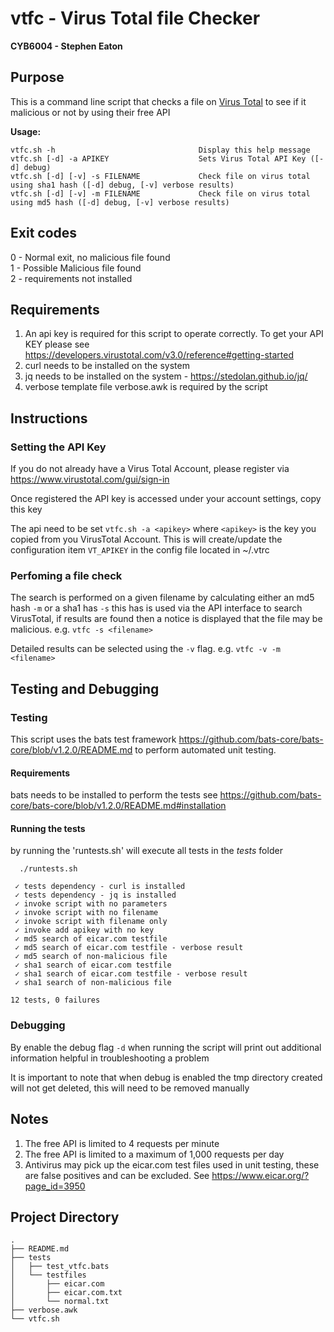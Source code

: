 # vtfc - Virus Total file Checker

**CYB6004 - Stephen Eaton**

## Purpose
This is a command line script that checks a file on [Virus Total](https://www.virustotal.com/gui/home/search) to see if it malicious or not by using their free API

**Usage:**
  ````
  vtfc.sh -h                                Display this help message
  vtfc.sh [-d] -a APIKEY                    Sets Virus Total API Key ([-d] debug)
  vtfc.sh [-d] [-v] -s FILENAME             Check file on virus total using sha1 hash ([-d] debug, [-v] verbose results)
  vtfc.sh [-d] [-v] -m FILENAME             Check file on virus total using md5 hash ([-d] debug, [-v] verbose results)
  ````

## Exit codes ##

0 - Normal exit, no malicious file found  
1 - Possible Malicious file found  
2 - requirements not installed  

## Requirements ##

1. An api key is required for this script to operate correctly. To get your API KEY please see https://developers.virustotal.com/v3.0/reference#getting-started
2. curl needs to be installed on the system
3. jq needs to be installed on the system - https://stedolan.github.io/jq/
4. verbose template file verbose.awk is required by the script

## Instructions ##

### Setting the API Key ###

If you do not already have a Virus Total Account, please register via https://www.virustotal.com/gui/sign-in

Once registered the API key is accessed under your account settings, copy this key

The api need to be set `vtfc.sh -a <apikey>` where `<apikey>` is the key you copied from you VirusTotal Account.  This is will create/update the configuration item `VT_APIKEY` in the config file located in ~/.vtrc

### Perfoming a file check ###

The search is performed on a given filename by calculating either an md5 hash `-m` or a sha1 has `-s`  this has is used via the API interface to search VirusTotal, if results are found then a notice is displayed that the file may be malicious.  e.g. `vtfc -s <filename>`

Detailed results can be selected using the `-v` flag.  e.g. `vtfc -v -m <filename>`

## Testing and Debugging ##
### Testing ###

This script uses the bats test framework https://github.com/bats-core/bats-core/blob/v1.2.0/README.md to perform automated unit testing.

#### Requirements ####

bats needs to be installed to perform the tests see https://github.com/bats-core/bats-core/blob/v1.2.0/README.md#installation

#### Running the tests ####

by running the 'runtests.sh' will execute all tests in the *tests* folder

````
  ./runtests.sh
  
 ✓ tests dependency - curl is installed
 ✓ tests dependency - jq is installed
 ✓ invoke script with no parameters
 ✓ invoke script with no filename
 ✓ invoke script with filename only
 ✓ invoke add apikey with no key
 ✓ md5 search of eicar.com testfile
 ✓ md5 search of eicar.com testfile - verbose result
 ✓ md5 search of non-malicious file
 ✓ sha1 search of eicar.com testfile
 ✓ sha1 search of eicar.com testfile - verbose result
 ✓ sha1 search of non-malicious file

12 tests, 0 failures
````

### Debugging ###

By enable the debug flag `-d` when running the script will print out additional information helpful in troubleshooting a problem

It is important to note that when debug is enabled the tmp directory created will not get deleted, this will need to be removed manually

## Notes ##

1. The free API is limited to 4 requests per minute
2. The free API is limited to a maximum of 1,000 requests per day
3. Antivirus may pick up the eicar.com test files used in unit testing, these are false positives and can be excluded.  See https://www.eicar.org/?page_id=3950

## Project Directory ##

````
.
├── README.md
├── tests
│   ├── test_vtfc.bats
│   └── testfiles
│       ├── eicar.com
│       ├── eicar.com.txt
│       └── normal.txt
├── verbose.awk
└── vtfc.sh
````